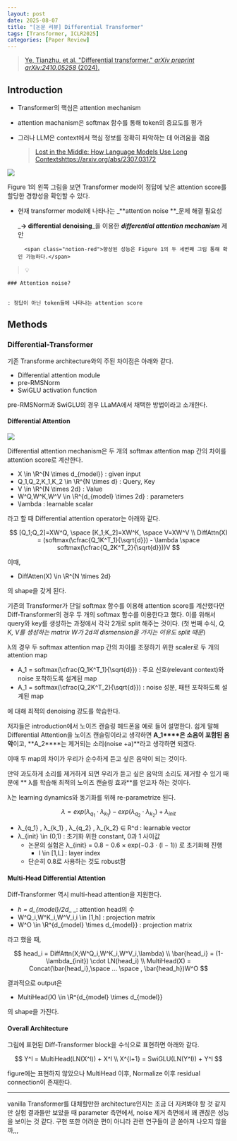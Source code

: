 ```yaml
---
layout: post
date: 2025-08-07
title: "[논문 리뷰] Differential Transformer"
tags: [Transformer, ICLR2025]
categories: [Paper Review]
---
```


> [Ye, Tianzhu, et al. "Differential transformer." ](https://arxiv.org/abs/2410.05258)[_arXiv preprint arXiv:2410.05258_](https://arxiv.org/abs/2410.05258)[ (2024).](https://arxiv.org/abs/2410.05258)



## Introduction

- Transformer의 핵심은 attention mechanism
- attention machanism은 softmax 함수를 통해 token의 중요도를 평가
- 그러나 LLM은 context에서 핵심 정보를 정확히 파악하는 데 어려움을 겪음

	> [Lost in the Middle: How Language Models Use Long Contextshttps://arxiv.org/abs/2307.03172](https://arxiv.org/abs/2307.03172)


![](https://prod-files-secure.s3.us-west-2.amazonaws.com/542b861c-36a8-4051-84e5-8804b6728dba/9083ea56-691a-4752-ae26-47f403431ac8/image.png?X-Amz-Algorithm=AWS4-HMAC-SHA256&X-Amz-Content-Sha256=UNSIGNED-PAYLOAD&X-Amz-Credential=ASIAZI2LB466V2KLAT52%2F20250921%2Fus-west-2%2Fs3%2Faws4_request&X-Amz-Date=20250921T121259Z&X-Amz-Expires=3600&X-Amz-Security-Token=IQoJb3JpZ2luX2VjEIr%2F%2F%2F%2F%2F%2F%2F%2F%2F%2FwEaCXVzLXdlc3QtMiJGMEQCIHkjZLUhHIClXJua0TCt1Tw23ODTe6uLCufRO2l2NobZAiAYDNPEeiNFREPFJtRPepL5J3TIt3tchOb3FKwY8OtCXCr%2FAwgTEAAaDDYzNzQyMzE4MzgwNSIMwXPITIgibdF9bUB%2BKtwDhuWdI%2F0kHZQeYoOxcHRfBu7eDrEZJaPH%2FIliijyo6642QFZPMHUEJgjyQgd3Wj8G9vk9KZbfP8RHpH5qYKlfCLHJka4JL2mHnjSB8pTp%2BANISoza%2B9hF6Gb9sdSbcLy3bA1kcjgWL%2BxD7LVE8y5bJon%2FXzEoVP9RoTArz7n6RUCWR7q3R4Ei2UT5ScezN7%2FVaqe%2BTaiKWO83Ulrh0iTKdN3Uz5ONkwn9kawUCZTJxy3mLF4WWQntb6TfnjQdvXv3YXtX0y2NZYBx3Gca948A46LxwS1sc3GML9disELvjsJdolWoJZxC%2Fsh1HxNoQaeW%2FWlXClfUucjISdkc4Y3E7OgporTq3jq48K%2FVRa1gSI0%2BCLEAob5zVnZSHJ9LuX4NMSGEj4MNmbyWkwQ%2BbTOvwdYkYKrcRawPaWUsPLTEGeCNJGzC3NbyD6s6Cz1SniibYIejYOTomsDxtoPsUE3nVI54npVJYUYNkuH6zNSklJNksa92tn1r%2Bb46MlSY%2BesykWjXOHTEcsVBUxY5ma0FcpgPWE4Ea0Qicyz%2BTEpHUH8UwjuZ24x665em4hnGzW8v7NlTrGLxuMgIlZXBNjznH2xmykRaVI4fQ3LfdBN0AUl1%2FIYMh7SbiDkFfu0whpm%2FxgY6pgE64jRE0GvcMQesQDhsW8YZ%2B%2FZGJv8a%2F%2BPNnDHIygvWhtzOvomdfeOpl2BYL3%2FEZ0w%2Fj%2BH6c8FLoKcFeQzDmqqCPnmdla0iAOqZlrhV72st8n5PKwlDXRhE2%2BGKxcYdUck5OAcLav6md4lx%2BfpPdK3dvhC%2FSvFJ%2BqEmL2oSCubak3%2Fvtp7Q9f7YYro%2BXHy4MiEnF5qUaKyBkqFmww8FIWQgolqwtbN8&X-Amz-Signature=c2419689aadac2abc425ade946325329eb730c72dcdf6707f0a49bc720895d5d&X-Amz-SignedHeaders=host&x-amz-checksum-mode=ENABLED&x-id=GetObject)


Figure 1의 왼쪽 그림을 보면 Transformer model이 정답에 낮은 attention score를 할당한 경향성을 확인할 수 있다.

- 현재 transformer model에 나타나는 _**attention noise **_문제 해결 필요성

	_**→ differential denoising**_을 이용한 _**differential attention mechanism**_ 제안


		<span class="notion-red">향상된 성능은 Figure 1의 두 세번째 그림 통해 확인 가능하다.</span>


> 💡 


	### Attention noise?


	: 정답이 아닌 token들에 나타나는 attention score



## Methods



### Differential-Transformer


기존 Transforme architecture와의 주된 차이점은 아래와 같다.

- Differential attention module
- pre-RMSNorm
- SwiGLU activation function

pre-RMSNorm과 SwiGLU의 경우 LLaMA에서 채택한 방법이라고 소개한다.



#### Differential Attention


![](https://prod-files-secure.s3.us-west-2.amazonaws.com/542b861c-36a8-4051-84e5-8804b6728dba/116d70b2-1963-4810-9167-f4c7d8a06e8f/image.png?X-Amz-Algorithm=AWS4-HMAC-SHA256&X-Amz-Content-Sha256=UNSIGNED-PAYLOAD&X-Amz-Credential=ASIAZI2LB466V2KLAT52%2F20250921%2Fus-west-2%2Fs3%2Faws4_request&X-Amz-Date=20250921T121259Z&X-Amz-Expires=3600&X-Amz-Security-Token=IQoJb3JpZ2luX2VjEIr%2F%2F%2F%2F%2F%2F%2F%2F%2F%2FwEaCXVzLXdlc3QtMiJGMEQCIHkjZLUhHIClXJua0TCt1Tw23ODTe6uLCufRO2l2NobZAiAYDNPEeiNFREPFJtRPepL5J3TIt3tchOb3FKwY8OtCXCr%2FAwgTEAAaDDYzNzQyMzE4MzgwNSIMwXPITIgibdF9bUB%2BKtwDhuWdI%2F0kHZQeYoOxcHRfBu7eDrEZJaPH%2FIliijyo6642QFZPMHUEJgjyQgd3Wj8G9vk9KZbfP8RHpH5qYKlfCLHJka4JL2mHnjSB8pTp%2BANISoza%2B9hF6Gb9sdSbcLy3bA1kcjgWL%2BxD7LVE8y5bJon%2FXzEoVP9RoTArz7n6RUCWR7q3R4Ei2UT5ScezN7%2FVaqe%2BTaiKWO83Ulrh0iTKdN3Uz5ONkwn9kawUCZTJxy3mLF4WWQntb6TfnjQdvXv3YXtX0y2NZYBx3Gca948A46LxwS1sc3GML9disELvjsJdolWoJZxC%2Fsh1HxNoQaeW%2FWlXClfUucjISdkc4Y3E7OgporTq3jq48K%2FVRa1gSI0%2BCLEAob5zVnZSHJ9LuX4NMSGEj4MNmbyWkwQ%2BbTOvwdYkYKrcRawPaWUsPLTEGeCNJGzC3NbyD6s6Cz1SniibYIejYOTomsDxtoPsUE3nVI54npVJYUYNkuH6zNSklJNksa92tn1r%2Bb46MlSY%2BesykWjXOHTEcsVBUxY5ma0FcpgPWE4Ea0Qicyz%2BTEpHUH8UwjuZ24x665em4hnGzW8v7NlTrGLxuMgIlZXBNjznH2xmykRaVI4fQ3LfdBN0AUl1%2FIYMh7SbiDkFfu0whpm%2FxgY6pgE64jRE0GvcMQesQDhsW8YZ%2B%2FZGJv8a%2F%2BPNnDHIygvWhtzOvomdfeOpl2BYL3%2FEZ0w%2Fj%2BH6c8FLoKcFeQzDmqqCPnmdla0iAOqZlrhV72st8n5PKwlDXRhE2%2BGKxcYdUck5OAcLav6md4lx%2BfpPdK3dvhC%2FSvFJ%2BqEmL2oSCubak3%2Fvtp7Q9f7YYro%2BXHy4MiEnF5qUaKyBkqFmww8FIWQgolqwtbN8&X-Amz-Signature=d072bf8387790af9208c763d399f531e7891a79b1757bc9384c4543acedb17a6&X-Amz-SignedHeaders=host&x-amz-checksum-mode=ENABLED&x-id=GetObject)


Differential attention mechanism은 두 개의 softmax attention map 간의 차이를 attention score로 계산한다.

- X \in \R^{N \times d\_{model}} : given input
- Q\_1,Q\_2,K\_1,K\_2 \in \R^{N \times d} : Query, Key
- V \in \R^{N \times 2d} : Value
- W^Q,W^K,W^V \in \R^{d\_{model} \times 2d} : parameters
- \lambda : learnable scalar

라고 할 때 Differential attention operator는 아래와 같다.


$$
[Q_1;Q_2]=XW^Q, \space [K_1;K_2]=XW^K, \space V=XW^V \\
DiffAttn(X) = (softmax(\cfrac{Q_1K^T_1}{\sqrt{d}}) - \lambda \space softmax(\cfrac{Q_2K^T_2}{\sqrt{d}}))V
$$


이때,

- DiffAtten(X) \in \R^{N \times 2d}

의 shape을 갖게 된다.


기존의 Transformer가 단일 softmax 함수를 이용해 attention score를 계산했다면 Diff-Transformer의 경우 두 개의 softmax 함수를 이용한다고 했다. 이를 위해서 query와 key를 생성하는 과정에서 각각 2개로 split 해주는 것이다. <span class="notion-red">(첫 번째 수식, </span><span class="notion-red">_Q, K, V를 생성하는 matrix W가 2d의 dismension을 가지는 이유도 split 때문_</span><span class="notion-red">)</span>


 λ의 경우 두 softmax attention map 간의 차이를 조정하기 위한 scaler로 두 개의 attention map

- A\_1 = softmax(\cfrac{Q\_1K^T\_1}{\sqrt{d}}) : 주요 신호(relevant context)와 noise 포착하도록 설계된 map
- A\_1 = softmax(\cfrac{Q\_2K^T\_2}{\sqrt{d}}) : noise 성분, 패턴 포착하도록 설계된 map 

에 대해 최적의 denoising 강도를 학습한다.


저자들은 introduction에서 노이즈 캔슬링 헤드폰을 예로 들어 설명한다. 쉽게 말해 Differential Attention을 노이즈 캔슬링이라고 생각하면 **A\_1****은 소음이 포함된 음악**이고, **A\_2****는 제거되는 소리(noise +a)**라고 생각하면 되겠다. 


이때 두 map의 차이가 우리가 순수하게 듣고 싶은 음악이 되는 것이다. 


만약 과도하게 소리를 제거하게 되면 우리가 듣고 싶은 음악의 소리도 제거할 수 있기 때문에 ** λ를 학습해 최적의 노이즈 캔슬링 효과**를 얻고자 하는 것이다.


λ는 learning dynamics와 동기화를 위해 re-parametrize 된다.


$$
\lambda = exp(\lambda_{q_1} \cdot \lambda_{k_1}) - exp(\lambda_{q_2} \cdot \lambda_{k_2}) + \lambda_{init}
$$

- λ\_{q\_1} , λ\_{k\_1} , λ\_{q\_2} , λ\_{k\_2} ∈ R^d : learnable vector
- λ\_{init} \in (0,1) : 초기화 위한 constant, 0과 1 사이값
	- 논문의 실험은 λ\_{init} = 0.8 − 0.6 × exp(−0.3 · (l − 1)) 로 초기화해 진행
		- l \in [1,L] : layer index
	- 단순히 0.8로 사용하는 것도 robust함


#### **Multi-Head Differential Attention**


Diff-Transformer 역시 multi-head attention을 지원한다.

- _h = d\_{model}/2d__ _: attention head의 수
- W^Q\_i,W^K\_i,W^V\_i,i \in [1,h] : projection matrix
- W^O \in \R^{d\_{model} \times d\_{model}} : projection matrix

라고 했을 때,


$$
head_i = DiffAttn(X;W^Q_i,W^K_i,W^V_i,\lambda) \\
\bar{head_i} = (1-\lambda_{init}) \cdot LN(head_i) \\
MultiHead(X) = Concat(\bar{head_i},\space ... \space , \bar{head_h})W^O
$$


결과적으로 output은

- MultiHead(X) \in \R^{d\_{model} \times d\_{model}}

의 shape을 가진다.



#### Overall Architecture


그림에 표현된 Diff-Transformer block을 수식으로 표현하면 아래와 같다.


$$
Y^l = MultiHead(LN(X^l)) + X^l \\
X^{l+1} = SwiGLU(LN(Y^l)) + Y^l
$$


figure에는 표현하지 않았으나 MultiHead 이후, Normalize 이후 residual connection이 존재한다.


---


vanilla Transformer를 대체할만한 architecture인지는 조금 더 지켜봐야 할 것 같지만 실험 결과들만 보았을 때 parameter 측면에서, noise 제거 측면에서 꽤 괜찮은 성능을 보이는 것 같다. 구현 또한 어려운 편이 아니라 관련 연구들이 곧 쏟아져 나오지 않을까,,,

